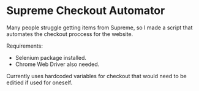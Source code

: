 # Supreme Checkout Automator
Many people struggle getting items from Supreme, so I made a script that automates the checkout proccess for the website.

Requirements:
 - Selenium package installed.
 - Chrome Web Driver also needed.

Currently uses hardcoded variables for checkout that would need to be editied if used for oneself.
